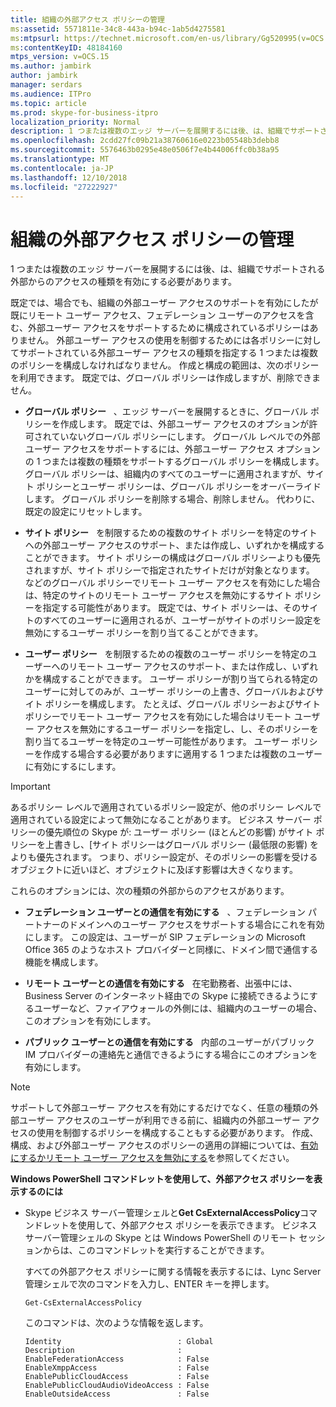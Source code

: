 ```yaml
---
title: 組織の外部アクセス ポリシーの管理
ms:assetid: 5571811e-34c8-443a-b94c-1ab5d4275581
ms:mtpsurl: https://technet.microsoft.com/en-us/library/Gg520995(v=OCS.15)
ms:contentKeyID: 48184160
mtps_version: v=OCS.15
ms.author: jambirk
author: jambirk
manager: serdars
ms.audience: ITPro
ms.topic: article
ms.prod: skype-for-business-itpro
localization_priority: Normal
description: 1 つまたは複数のエッジ サーバーを展開するには後、は、組織でサポートされる外部からのアクセスの種類を有効にする必要があります。
ms.openlocfilehash: 2cdd27fc09b21a38760616e0223b05548b3debb8
ms.sourcegitcommit: 5576463b0295e48e0506f7e4b44006ffc0b38a95
ms.translationtype: MT
ms.contentlocale: ja-JP
ms.lasthandoff: 12/10/2018
ms.locfileid: "27222927"
---
```

# <a name="manage-external-access-policy-for-your-organization"></a>組織の外部アクセス ポリシーの管理

1 つまたは複数のエッジ サーバーを展開するには後、は、組織でサポートされる外部からのアクセスの種類を有効にする必要があります。

既定では、場合でも、組織の外部ユーザー アクセスのサポートを有効にしたが既にリモート ユーザー アクセス、フェデレーション ユーザーのアクセスを含む、外部ユーザー アクセスをサポートするために構成されているポリシーはありません。 外部ユーザー アクセスの使用を制御するためには各ポリシーに対してサポートされている外部ユーザー アクセスの種類を指定する 1 つまたは複数のポリシーを構成しなければなりません。 作成と構成の範囲は、次のポリシーを利用できます。 既定では、グローバル ポリシーは作成しますが、削除できません。

  - **グローバル ポリシー**   、エッジ サーバーを展開するときに、グローバル ポリシーを作成します。 既定では、外部ユーザー アクセスのオプションが許可されていないグローバル ポリシーにします。 グローバル レベルでの外部ユーザー アクセスをサポートするには、外部ユーザー アクセス オプションの 1 つまたは複数の種類をサポートするグローバル ポリシーを構成します。 グローバル ポリシーは、組織内のすべてのユーザーに適用されますが、サイト ポリシーとユーザー ポリシーは、グローバル ポリシーをオーバーライドします。 グローバル ポリシーを削除する場合、削除しません。 代わりに、既定の設定にリセットします。

  - **サイト ポリシー**   を制限するための複数のサイト ポリシーを特定のサイトへの外部ユーザー アクセスのサポート、または作成し、いずれかを構成することができます。 サイト ポリシーの構成はグローバル ポリシーよりも優先されますが、サイト ポリシーで指定されたサイトだけが対象となります。 などのグローバル ポリシーでリモート ユーザー アクセスを有効にした場合は、特定のサイトのリモート ユーザー アクセスを無効にするサイト ポリシーを指定する可能性があります。 既定では、サイト ポリシーは、そのサイトのすべてのユーザーに適用されるが、ユーザーがサイトのポリシー設定を無効にするユーザー ポリシーを割り当てることができます。

  - **ユーザー ポリシー**   を制限するための複数のユーザー ポリシーを特定のユーザーへのリモート ユーザー アクセスのサポート、または作成し、いずれかを構成することができます。 ユーザー ポリシーが割り当てられる特定のユーザーに対してのみが、ユーザー ポリシーの上書き、グローバルおよびサイト ポリシーを構成します。 たとえば、グローバル ポリシーおよびサイト ポリシーでリモート ユーザー アクセスを有効にした場合はリモート ユーザー アクセスを無効にするユーザー ポリシーを指定し、し、そのポリシーを割り当てるユーザーを特定のユーザー可能性があります。 ユーザー ポリシーを作成する場合する必要がありますに適用する 1 つまたは複数のユーザーに有効にするにします。


> [!IMPORTANT]  
> あるポリシー レベルで適用されているポリシー設定が、他のポリシー レベルで適用されている設定によって無効になることがあります。 ビジネス サーバー ポリシーの優先順位の Skype が: ユーザー ポリシー (ほとんどの影響) がサイト ポリシーを上書きし、[サイト ポリシーはグローバル ポリシー (最低限の影響) をよりも優先されます。 つまり、ポリシー設定が、そのポリシーの影響を受けるオブジェクトに近いほど、オブジェクトに及ぼす影響は大きくなります。


これらのオプションには、次の種類の外部からのアクセスがあります。

  - **フェデレーション ユーザーとの通信を有効にする**   、フェデレーション パートナーのドメインへのユーザー アクセスをサポートする場合にこれを有効にします。 この設定は、ユーザーが SIP フェデレーションの Microsoft Office 365 のようなホスト プロバイダーと同様に、ドメイン間で通信する機能を構成します。 


  - **リモート ユーザーとの通信を有効にする**   在宅勤務者、出張中には、Business Server のインターネット経由での Skype に接続できるようにするユーザーなど、ファイアウォールの外側には、組織内のユーザーの場合、このオプションを有効にします。

  - **パブリック ユーザーとの通信を有効にする**   内部のユーザーがパブリック IM プロバイダーの連絡先と通信できるようにする場合にこのオプションを有効にします。
   

> [!NOTE]  
> サポートして外部ユーザー アクセスを有効にするだけでなく、任意の種類の外部ユーザー アクセスのユーザーが利用できる前に、組織内の外部ユーザー アクセスの使用を制御するポリシーを構成することもする必要があります。 作成、構成、および外部ユーザー アクセスのポリシーの適用の詳細については、[有効にするかリモート ユーザー アクセスを無効にする](../access-edge/enable-or-disable-remote-user-access.md)を参照してください。



**Windows PowerShell コマンドレットを使用して、外部アクセス ポリシーを表示するのには**

  - Skype ビジネス サーバー管理シェルと**Get CsExternalAccessPolicy**コマンドレットを使用して、外部アクセス ポリシーを表示できます。 ビジネス サーバー管理シェルの Skype とは Windows PowerShell のリモート セッションからは、このコマンドレットを実行することができます。 
    
    すべての外部アクセス ポリシーに関する情報を表示するには、Lync Server 管理シェルで次のコマンドを入力し、ENTER キーを押します。
    
    `Get-CsExternalAccessPolicy`
    
    このコマンドは、次のような情報を返します。
    
    ```
    Identity                          : Global
    Description                       :
    EnableFederationAccess            : False
    EnableXmppAccess                  : False
    EnablePublicCloudAccess           : False
    EnablePublicCloudAudioVideoAccess : False
    EnableOutsideAccess               : False
    ```
